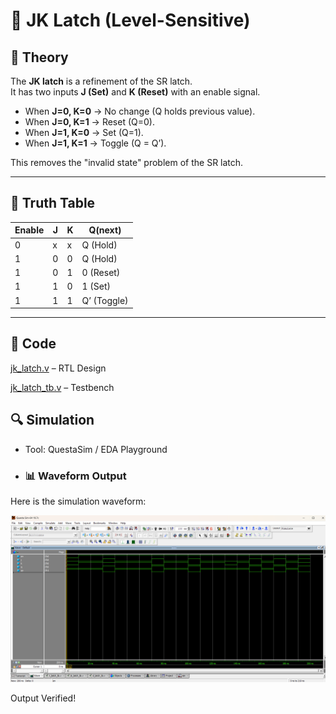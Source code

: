 # 🔀 JK Latch (Level-Sensitive)

## 📘 Theory
The **JK latch** is a refinement of the SR latch.  
It has two inputs **J (Set)** and **K (Reset)** with an enable signal.  

- When **J=0, K=0** → No change (Q holds previous value).  
- When **J=0, K=1** → Reset (Q=0).  
- When **J=1, K=0** → Set (Q=1).  
- When **J=1, K=1** → Toggle (Q = Q’).  

This removes the "invalid state" problem of the SR latch.

---

## 📝 Truth Table

| Enable | J | K | Q(next)      |
|--------|---|---|--------------|
|   0    | x | x | Q (Hold)     |
|   1    | 0 | 0 | Q (Hold)     |
|   1    | 0 | 1 | 0 (Reset)    |
|   1    | 1 | 0 | 1 (Set)      |
|   1    | 1 | 1 | Q’ (Toggle)  |

---

## 📝 Code

[jk_latch.v](jk_latch.v) – RTL Design  

[jk_latch_tb.v](jk_latch_tb.v) – Testbench  



## 🔍 Simulation

- Tool: QuestaSim / EDA Playground  

- ### 📊 Waveform Output

Here is the simulation waveform:  

![Waveform](jk_latch_waveform.png)



Output Verified!

